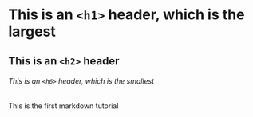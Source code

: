 # This is an `<h1>` header, which is the largest

## This is an `<h2>` header

###### This is an `<h6>` header, which is the smallest

This is the first markdown tutorial
